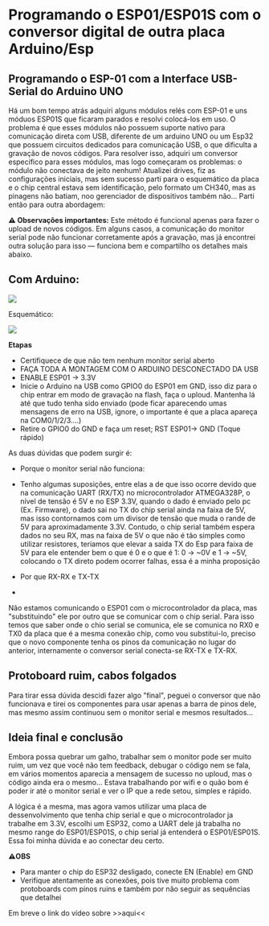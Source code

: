 # Programando o ESP01/ESP01S com o conversor digital de outra placa Arduino/Esp 

## Programando o ESP-01 com a Interface USB-Serial do Arduino UNO

Há um bom tempo atrás adquiri alguns módulos relés com ESP-01 e uns móduos ESP01S que ficaram parados e resolvi colocá-los em uso. O problema é que esses módulos não possuem suporte nativo para comunicação direta com USB, diferente de um arduino UNO ou um Esp32 que possuem circuitos dedicados para comunicação USB,  o que dificulta a gravação de novos códigos. Para resolver isso, adquiri um conversor específico para esses módulos, mas logo começaram os problemas: o módulo não conectava de jeito nenhum! Atualizei drives, fiz as configurações iniciais, mas sem sucesso parti para o esquemático da  placa e o chip central estava sem identificação, pelo formato um CH340, mas as pinagens não batiam, noo gerenciador de dispositivos também não... Parti então para outra abordagem:


**⚠️ Observações importantes:**
Este método é funcional apenas para fazer o upload de novos códigos. 
Em alguns casos, a comunicação do monitor serial pode não funcionar corretamente após a gravação, mas já encontrei outra solução para isso — funciona bem e compartilho os detalhes mais abaixo.

## Com Arduino:
<img src ="https://github.com/well1ngt0nso/engenhando_1.0/blob/main/USB_SERIAL/Sem%20t%C3%ADtulo-2_Prancheta%201_Prancheta%201_Prancheta%201-01-01.jpg">

Esquemático:

<img src ="https://github.com/well1ngt0nso/engenhando_1.0/blob/main/USB_SERIAL/esquem%C3%A1tico-01.jpg">


**Etapas**
- Certifiquece de que não tem nenhum monitor serial aberto
- FAÇA TODA A MONTAGEM COM O ARDUINO DESCONECTADO DA USB
- ENABLE ESP01 -> 3.3V
- Inicie o Arduino na USB como GPIO0 do ESP01 em GND, isso diz para o chip entrar em modo de gravação na flash, faça o uploud. Mantenha lá até que tudo tenha sido enviado (pode ficar aparecendo umas mensagens de erro na USB, ignore, o importante é que a placa apareça na COM0/1/2/3....)
- Retire o GPIO0 do GND e faça um reset; RST ESP01-> GND (Toque rápido) 

As duas dúvidas que podem surgir é: 

- Porque o monitor serial não funciona:
- 
    Tenho algumas suposições, entre elas a de que isso ocorre devido que na comunicação UART (RX/TX) no microcontrolador ATMEGA328P, o nível de tensão é 5V  e no ESP 3.3V, quando o dado é enviado pelo pc (Ex. Firmware),  o dado sai no TX do chip serial ainda na faixa de 5V, mas isso contornamos com um divisor de tensão que muda o rande de 5V para aproximadamente 3.3V. Contudo, o chip serial também espera dados no seu RX, mas na faixa de 5V o que não é tão simples como utilizar resistores, teriamos que elevar a saida TX do Esp para faixa de 5V para ele entender bem o que é 0 e o que é 1: 0 -> ~0V e 1 -> ~5V, colocando o TX direto podem ocorrer falhas, essa é a minha proposição
  
- Por que RX-RX e TX-TX
- 
Não estamos comunicando o ESP01 com o microcontrolador da placa, mas "substituindo" ele por outro que se comunicar com o chip serial. Para isso temos que saber onde o chio serial se comunica, ele se comunica no RX0 e TX0 da placa que é a mesma conexão chip, como vou substitui-lo, preciso que o novo componente tenha os pinos da comunicação no lugar do anterior, internamente o conversor serial conecta-se RX-TX e TX-RX.

## Protoboard ruim, cabos folgados

Para tirar essa dúvida descidi fazer algo "final", peguei o conversor que não funcionava e tirei os componentes para usar apenas a barra de pinos dele, mas mesmo assim continuou sem o monitor serial e mesmos resultados...


## Ideia final e conclusão

  Embora possa quebrar um galho, trabalhar sem o monitor pode ser muito ruim, um vez que você não tem feedback, debugar o código nem se fala, em vários momentos aparecia a mensagem de sucesso no uploud, mas o código ainda era o mesmo... Estava trabalhando por wifi e o quão bom é poder ir até o monitor serial e ver o IP que a rede setou, simples e rápido.

A lógica é a mesma, mas agora vamos utilizar uma placa de dessenvolvimento que tenha chip serial e que o microcontrolador ja trabalhe em 3.3V, escolhi um ESP32, como a UART dele já trabalha no mesmo range do ESP01/ESP01S, o chip serial já entenderá o ESP01/ESP01S. Essa foi minha dúvida e ao conectar deu certo.

**⚠️OBS**

- Para manter o chip do ESP32 desligado, conecte EN (Enable) em GND
- Verifique atentamente as conexões, pois tive muito problema com protoboards com pinos ruins e também por não seguir as sequências que detalhei 

Em breve o link do vídeo sobre >>aqui<<
